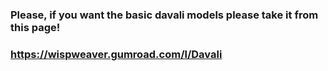 ### Please, if you want the basic davali models please take it from this page!

### https://wispweaver.gumroad.com/l/Davali
